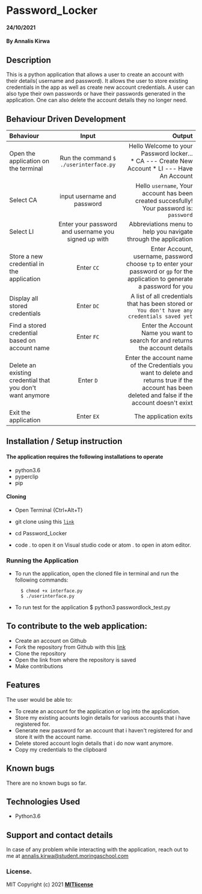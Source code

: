 # Password_Locker  
#### 24/10/2021
#### By **Annalis Kirwa**  
## Description   
This is a python application that allows a user to create an account with their details( username and password). It allows the user to store existing credentials in the 
app as well as create new account credentials. A user can also type their own passwords or have their passwords generated in the application. One can also delete the account
details they no longer need.  
## Behaviour Driven Development
| Behaviour | Input | Output |
| :---------------- | :---------------: | ------------------: |
|Open the application on the terminal | Run the command ```$ ./userinterface.py```|Hello Welcome to your Password locker... <br>* CA ---  Create New Account * LI ---  Have An Account |
|Select  CA| input username and password| Hello ```username```, Your account has been created succesfully! Your password is: ```password```|
|Select LI  | Enter your password and username you signed up with| Abbreviations menu to help you navigate through the application|
|Store a new credential in the application| Enter ```CC```|Enter Account, username, password<br>choose ```tp``` to enter your password or ```gp``` for the application to generate a password for you |
|Display all stored credentials | Enter ```DC```|A list of all credentials that has been stored or ```You don't have any credentials saved yet``` |
|Find a stored credential based on account name|Enter ```FC```| Enter the Account Name you want to search for and returns the account details|
|Delete an existing credential that you don't want anymore|Enter ```D```|Enter the account name of the Credentials you want to delete and returns true if the account has been deleted and false if the account doesn't exixt|
|Exit the application| Enter ```EX```| The application exits|   

## Installation / Setup instruction

#### The application requires the following installations to operate 
* python3.6
* pyperclip
* pip

#### Cloning

* Open Terminal {Ctrl+Alt+T}

* git clone using this  <a href = "https://github.com/Annaliskirwa/Password_Locker.git">```link```</a>

* cd Password_Locker

* code . to open it on Visual studio code or atom . to open in atom editor.

### Running the Application
* To run the application, open the cloned file in terminal and run the following commands:

        $ chmod +x interface.py
        $ ./userinterface.py
* To run test for the application
        $ python3 passwordlock_test.py

## To contribute to the web application:
* Create an account on Github
* Fork the repository from Github with this <a href = "https://github.com/Annaliskirwa/Password_Locker" >link </a>
* Clone the repository
* Open the link from where the repository is saved  
* Make contributions   
## Features
The user would be able to:
* To create an account for the application or log into the application.
* Store my existing acounts login details for various accounts that i have registered for.
* Generate new password for an account that i haven't registered for and store it with the account name.   
* Delete stored account login details that i do now want anymore.
* Copy my credentials to the clipboard    

## Known bugs    
There are no known bugs so far.   
## Technologies Used
* Python3.6  
## Support and contact details
In case of any problem while interacting with the application, reach out to me at annalis.kirwa@student.moringaschool.com
### License.
MIT Copyright (c) 2021 **[MITlicense](LICENSE)**
